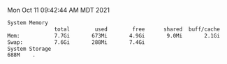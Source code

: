Mon Oct 11 09:42:44 AM MDT 2021
```bash
System Memory
               total        used        free      shared  buff/cache   available
Mem:           7.7Gi       673Mi       4.9Gi       9.0Mi       2.1Gi       6.7Gi
Swap:          7.6Gi       288Mi       7.4Gi
System Storage
688M	.
```
```bash
